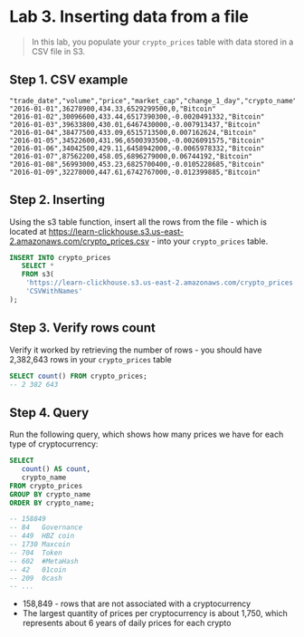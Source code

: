 # Lab 3. Inserting data from a file
> In this lab, you populate your `crypto_prices` table with data stored in a CSV file in S3.

## Step 1. CSV example
```
"trade_date","volume","price","market_cap","change_1_day","crypto_name"
"2016-01-01",36278900,434.33,6529299500,0,"Bitcoin"
"2016-01-02",30096600,433.44,6517390300,-0.0020491332,"Bitcoin"
"2016-01-03",39633800,430.01,6467430000,-0.007913437,"Bitcoin"
"2016-01-04",38477500,433.09,6515713500,0.007162624,"Bitcoin"
"2016-01-05",34522600,431.96,6500393500,-0.0026091575,"Bitcoin"
"2016-01-06",34042500,429.11,6458942000,-0.0065978332,"Bitcoin"
"2016-01-07",87562200,458.05,6896279000,0.06744192,"Bitcoin"
"2016-01-08",56993000,453.23,6825700400,-0.0105228685,"Bitcoin"
"2016-01-09",32278000,447.61,6742767000,-0.012399885,"Bitcoin"
```

## Step 2. Inserting
Using the s3 table function, insert all the rows from the file - which is located 
at https://learn-clickhouse.s3.us-east-2.amazonaws.com/crypto_prices.csv - into your `crypto_prices` table.

```sql
INSERT INTO crypto_prices
   SELECT * 
   FROM s3(
    'https://learn-clickhouse.s3.us-east-2.amazonaws.com/crypto_prices.csv',
    'CSVWithNames'
);
```

## Step 3. Verify rows count
Verify it worked by retrieving the number of rows - you should have 2,382,643 rows in your `crypto_prices` table
```sql
SELECT count() FROM crypto_prices;
-- 2 382 643
```

## Step 4. Query
Run the following query, which shows how many prices we have for each type of cryptocurrency:
```sql
SELECT 
   count() AS count,
   crypto_name
FROM crypto_prices
GROUP BY crypto_name
ORDER BY crypto_name;

-- 158849	
-- 84	Governance
-- 449	HBZ coin
-- 1730	Maxcoin
-- 704	Token
-- 602	#MetaHash
-- 42	01coin
-- 209	0cash
-- ...
```
- 158,849 - rows that are not associated with a cryptocurrency 
- The largest quantity of prices per cryptocurrency is about 1,750, 
  which represents about 6 years of daily prices for each crypto